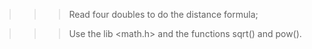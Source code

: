 >>> Read four doubles to do the distance formula;

>>> Use the lib <math.h> and the functions sqrt() and pow().